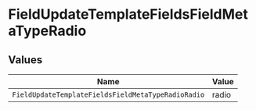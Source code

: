# FieldUpdateTemplateFieldsFieldMetaTypeRadio


## Values

| Name                                               | Value                                              |
| -------------------------------------------------- | -------------------------------------------------- |
| `FieldUpdateTemplateFieldsFieldMetaTypeRadioRadio` | radio                                              |